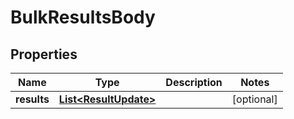 
# BulkResultsBody

## Properties
Name | Type | Description | Notes
------------ | ------------- | ------------- | -------------
**results** | [**List&lt;ResultUpdate&gt;**](ResultUpdate.md) |  |  [optional]



